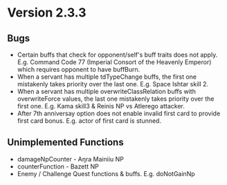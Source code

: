 # Version 2.3.3

## Bugs

- Certain buffs that check for opponent/self's buff traits does not apply. 
  E.g. Command Code 77 (Imperial Consort of the Heavenly Emperor) which requires
  opponent to have buffBurn.
- When a servant has multiple tdTypeChange buffs, the first one mistakenly takes priority over the last one.
  E.g. Space Ishtar skill 2.
- When a servant has multiple overwriteClassRelation buffs with overwriteForce values,
  the last one mistakenly takes priority over the first one.
  E.g. Kama skill3 & Reinis NP vs Atlerego attacker.
- After 7th anniversay option does not enable invalid first card to provide first card bonus. 
  E.g. actor of first card is stunned.

## Unimplemented Functions
- damageNpCounter - Aŋra Mainiiu NP
- counterFunction - Bazett NP
- Enemy / Challenge Quest functions & buffs. E.g. doNotGainNp